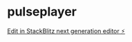 # pulseplayer

[Edit in StackBlitz next generation editor ⚡️](https://stackblitz.com/~/github.com/mansaconseils/pulseplayer)